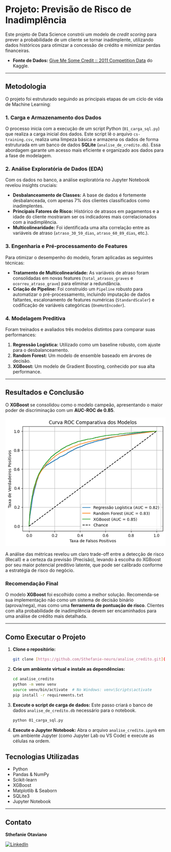 # Projeto: Previsão de Risco de Inadimplência

Este projeto de Data Science constrói um modelo de *credit scoring* para prever a probabilidade de um cliente se tornar inadimplente, utilizando dados históricos para otimizar a concessão de crédito e minimizar perdas financeiras.

* **Fonte de Dados:** [Give Me Some Credit :: 2011 Competition Data](https://www.kaggle.com/c/GiveMeSomeCredit) do Kaggle.

---

## Metodologia

O projeto foi estruturado seguindo as principais etapas de um ciclo de vida de Machine Learning:

### 1. Carga e Armazenamento dos Dados
O processo inicia com a execução de um script Python (`01_carga_sql.py`) que realiza a carga inicial dos dados. Este script lê o arquivo `cs-training.csv`, realiza uma limpeza básica e armazena os dados de forma estruturada em um banco de dados **SQLite** (`analise_de_credito.db`). Essa abordagem garante um acesso mais eficiente e organizado aos dados para a fase de modelagem.

### 2. Análise Exploratória de Dados (EDA)
Com os dados no banco, a análise exploratória no Jupyter Notebook revelou insights cruciais:
* **Desbalanceamento de Classes:** A base de dados é fortemente desbalanceada, com apenas 7% dos clientes classificados como inadimplentes.
* **Principais Fatores de Risco:** Histórico de atrasos em pagamentos e a idade do cliente mostraram ser os indicadores mais correlacionados com a inadimplência.
* **Multicolinearidade:** Foi identificada uma alta correlação entre as variáveis de atraso (`atraso_30_59_dias`, `atraso_60_89_dias`, etc.).

### 3. Engenharia e Pré-processamento de Features
Para otimizar o desempenho do modelo, foram aplicadas as seguintes técnicas:
* **Tratamento de Multicolinearidade:** As variáveis de atraso foram consolidadas em novas features (`total_atrasos_graves` e `ocorreu_atraso_grave`) para eliminar a redundância.
* **Criação de Pipeline:** Foi construído um `Pipeline` robusto para automatizar o pré-processamento, incluindo imputação de dados faltantes, escalonamento de features numéricas (`StandardScaler`) e codificação de variáveis categóricas (`OneHotEncoder`).

### 4. Modelagem Preditiva
Foram treinados e avaliados três modelos distintos para comparar suas performances:
1.  **Regressão Logística:** Utilizado como um baseline robusto, com ajuste para o desbalanceamento.
2.  **Random Forest:** Um modelo de ensemble baseado em árvores de decisão.
3.  **XGBoost:** Um modelo de Gradient Boosting, conhecido por sua alta performance.

---

## Resultados e Conclusão

O **XGBoost** se consolidou como o modelo campeão, apresentando o maior poder de discriminação com um **AUC-ROC de 0.85**.

![Curva ROC Comparativa](https://github.com/Sthefanie-neuro/analise_credito/blob/main/image_5af321.png)

A análise das métricas revelou um claro trade-off entre a detecção de risco (Recall) e a certeza da previsão (Precisão), levando à escolha do XGBoost por seu maior potencial preditivo latente, que pode ser calibrado conforme a estratégia de risco do negócio.

### Recomendação Final
O modelo **XGBoost** foi escolhido como a melhor solução. Recomenda-se sua implementação não como um sistema de decisão binário (aprova/nega), mas como uma **ferramenta de pontuação de risco**. Clientes com alta probabilidade de inadimplência devem ser encaminhados para uma análise de crédito mais detalhada.

---

## Como Executar o Projeto

1.  **Clone o repositório:**
    ```bash
    git clone [https://github.com/Sthefanie-neuro/analise_credito.git](https://github.com/Sthefanie-neuro/analise_credito.git)
    ```
2.  **Crie um ambiente virtual e instale as dependências:**
    ```bash
    cd analise_credito
    python -m venv venv
    source venv/bin/activate  # No Windows: venv\Scripts\activate
    pip install -r requirements.txt
    ```
3.  **Execute o script de carga de dados:**
    Este passo criará o banco de dados `analise_de_credito.db` necessário para o notebook.
    ```bash
    python 01_carga_sql.py
    ```
4.  **Execute o Jupyter Notebook:**
    Abra o arquivo `analise_credito.ipynb` em um ambiente Jupyter (como Jupyter Lab ou VS Code) e execute as células na ordem.

## Tecnologias Utilizadas
* Python
* Pandas & NumPy
* Scikit-learn
* XGBoost
* Matplotlib & Seaborn
* SQLite3
* Jupyter Notebook

---

## Contato

**Sthefanie Otaviano**

[![LinkedIn](https://img.shields.io/badge/LinkedIn-0077B5?style=for-the-badge&logo=linkedin&logoColor=white)](http://linkedin.com/in/sthefanie-ferreira-de-s-d-otaviano-976a59206)
